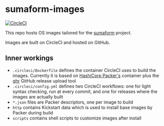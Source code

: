 # sumaform-images

[![CircleCI](https://circleci.com/gh/uyuni-project/sumaform-images/tree/master.svg?style=svg)](https://circleci.com/gh/uyuni-project/sumaform-images/tree/master)

This repo hosts OS images tailored for the [sumaform](https://github.com/moio/sumaform) project.

Images are built on CircleCI and hosted on GitHub.


## Inner workings
 - `.circleci/Dockerfile` defines the container CircleCI uses to build the images. Currently it is based on [HashiCorp Packer's](https://www.packer.io) container plus the [ghr](https://github.com/tcnksm/ghr) GitHub release upload tool
 - `.circleci/config.yml` defines two CircleCI workflows: one for light syntax checking, run at every commit, and one for releases where the images are actually built
 - `*.json` files are Packer descriptors, one per image to build
 - `http` contains Kickstart data which is used to install base images by Packer during build
 - `scripts` contains shell scripts to customize images after install

